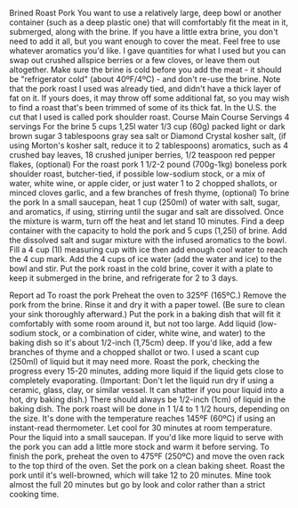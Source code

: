 Brined Roast Pork
You want to use a relatively large, deep bowl or another container (such as a deep plastic one) that will comfortably fit the meat in it, submerged, along with the brine. If you have a little extra brine, you don't need to add it all, but you want enough to cover the meat. Feel free to use whatever aromatics you'd like. I gave quantities for what I used but you can swap out crushed allspice berries or a few cloves, or leave them out altogether.
Make sure the brine is cold before you add the meat - it should be "refrigerator cold" (about 40ºF/4ºC) - and don't re-use the brine.
Note that the pork roast I used was already tied, and didn't have a thick layer of fat on it. If yours does, it may throw off some additional fat, so you may wish to find a roast that's been trimmed of some of its thick fat. In the U.S. the cut that I used is called pork shoulder roast.
Course Main Course
Servings 4 servings
For the brine
5 cups 1,25l water
1/3 cup (60g) packed light or dark brown sugar
3 tablespoons gray sea salt or Diamond Crystal kosher salt, (if using Morton's kosher salt, reduce it to 2 tablespoons)
aromatics, such as 4 crushed bay leaves, 18 crushed juniper berries, 1/2 teaspoon red pepper flakes, (optional)
For the roast pork
1 1/2-2 pound (700g-1kg) boneless pork shoulder roast, butcher-tied, if possible
low-sodium stock, or a mix of water, white wine, or apple cider, or just water
1 to 2 chopped shallots, or minced cloves garlic, and a few branches of fresh thyme, (optional)
To brine the pork
In a small saucepan, heat 1 cup (250ml) of water with salt, sugar, and aromatics, if using, stirring until the sugar and salt are dissolved. Once the mixture is warm, turn off the heat and let stand 10 minutes.
Find a deep container with the capacity to hold the pork and 5 cups (1,25l) of brine. Add the dissolved salt and sugar mixture with the infused aromatics to the bowl. Fill a 4 cup (1l) measuring cup with ice then add enough cool water to reach the 4 cup mark. Add the 4 cups of ice water (add the water and ice) to the bowl and stir. Put the pork roast in the cold brine, cover it with a plate to keep it submerged in the brine, and refrigerate for 2 to 3 days.

Report ad
To roast the pork
Preheat the oven to 325ºF (165ºC.)
Remove the pork from the brine. Rinse it and dry it with a paper towel. (Be sure to clean your sink thoroughly afterward.) Put the pork in a baking dish that will fit it comfortably with some room around it, but not too large. Add liquid (low-sodium stock, or a combination of cider, white wine, and water) to the baking dish so it's about 1/2-inch (1,75cm) deep. If you'd like, add a few branches of thyme and a chopped shallot or two. I used a scant cup (250ml) of liquid but it may need more.
Roast the pork, checking the progress every 15-20 minutes, adding more liquid if the liquid gets close to completely evaporating. (Important: Don't let the liquid run dry if using a ceramic, glass, clay, or similar vessel. It can shatter if you pour liquid into a hot, dry baking dish.) There should always be 1/2-inch (1cm) of liquid in the baking dish. The pork roast will be done in 1 1/4 to 1 1/2 hours, depending on the size. It's done with the temperature reaches 145ºF (60ºC) if using an instant-read thermometer. Let cool for 30 minutes at room temperature. Pour the liquid into a small saucepan. If you'd like more liquid to serve with the pork you can add a little more stock and warm it before serving.
To finish the pork, preheat the oven to 475ºF (250ºC) and move the oven rack to the top third of the oven. Set the pork on a clean baking sheet.
Roast the pork until it's well-browned, which will take 12 to 20 minutes. Mine took almost the full 20 minutes but go by look and color rather than a strict cooking time.
